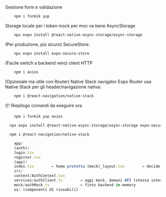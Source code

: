 Gestione form e validazione

```bash
    npm i formik yup
```

Storage locale per i token mock
per moc va bene AsyncStorage

```bash
    npx expo install @react-native-async-storage/async-storage
```

(Per produzione, più sicuro) SecureStore:

```bash
    npx expo install expo-secure-store
```

(Facile switch a backend vero) client HTTP

```bash
    npm i axios
```

(Opzionale ma utile con Router) Native Stack navigator
Expo Router usa Native Stack per gli header/navigazione nativa:

```bash
    npm i @react-navigation/native-stack
```

📦 Riepilogo comandi da eseguire ora

```bash
    npm i formik yup axios
```
```bash
  npx expo install @react-native-async-storage/async-storage expo-secure-store
```

```bash
  npm i @react-navigation/native-stack
```
```javascript
    app/
    (auth)/
    login.tsx
    register.tsx
    (app)/
    index.tsx        ← home protetta (mock)_layout.tsx        ← decide se mostrare (auth) o (app) in base a user
    src/
    context/AuthContext.tsx
    services/authClient.ts        ← oggi mock, domani API (stessa interfaccia)
    mock/authMock.ts              ← finto backend in-memory
    ui/ (componenti UI riusabili)

```

